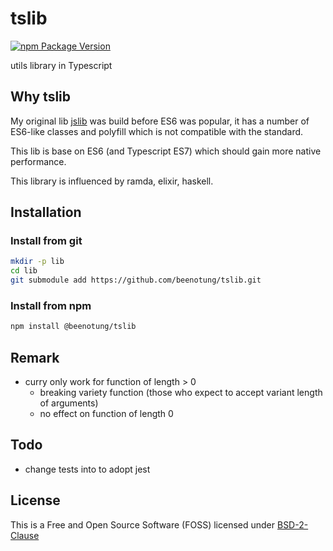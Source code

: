 # tslib

[![npm Package Version](https://img.shields.io/npm/v/@beenotung/tslib.svg?maxAge=3600)](https://www.npmjs.com/package/@beenotung/tslib)

utils library in Typescript

## Why tslib

My original lib [jslib](https://github.com/beenotung/jslib) was build before ES6 was popular, it has a number of ES6-like classes and polyfill which is not compatible with the standard.

This lib is base on ES6 (and Typescript ES7) which should gain more native performance.

This library is influenced by ramda, elixir, haskell.

## Installation

### Install from git

```bash
mkdir -p lib
cd lib
git submodule add https://github.com/beenotung/tslib.git
```

### Install from npm

```bash
npm install @beenotung/tslib
```

## Remark

- curry only work for function of length > 0
  - breaking variety function (those who expect to accept variant length of arguments)
  - no effect on function of length 0

## Todo

- change tests into to adopt jest

## License

This is a Free and Open Source Software (FOSS) licensed under
[BSD-2-Clause](./LICENSE)
